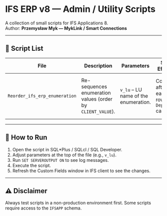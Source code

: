# IFS ERP v8 — Admin / Utility Scripts

A collection of small scripts for IFS Applications 8.  
Author: **Przemysław Myk — MykLink / Smart Connections**

---

## 📜 Script List

| File | Description | Parameters | Side Effects | Notes |
|------|-------------|------------|--------------|-------|
| `Reorder_ifs_erp_enumeration` | Re-sequences enumeration values (order by `CLIENT_VALUE`). | `v_lu` – LU name of the enumeration. | Commit after each row + `Deploy__` call. | If the enumeration was removed by another user, deploy is skipped. |

---

## 🧭 How to Run

1. Open the script in SQL*Plus / SQLcl / SQL Developer.
2. Adjust parameters at the top of the file (e.g., `v_lu`).
3. Run `SET SERVEROUTPUT ON` to see log messages.
4. Execute the script.
5. Refresh the Custom Fields window in IFS client to see the changes.

---

## ⚠️ Disclaimer

Always test scripts in a non-production environment first. Some scripts require access to the `IFSAPP` schema.
